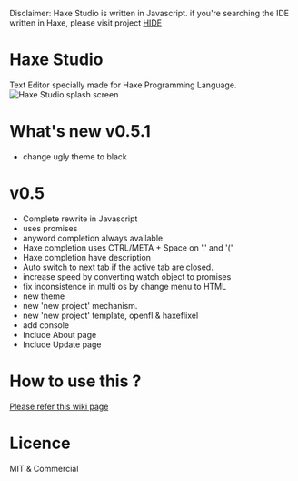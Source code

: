 Disclaimer: Haxe Studio is written in Javascript.
if you're searching the IDE written in Haxe, please visit project [HIDE](https://github.com/HaxeIDE/HIDE)

Haxe Studio
===========
Text Editor specially made for Haxe Programming Language.
![Haxe Studio splash screen](http://i.imgur.com/pEGb8zA.png)


What's new v0.5.1
=================
- change ugly theme to black



v0.5
=============

- Complete rewrite in Javascript
- uses promises
- anyword completion always available
- Haxe completion uses CTRL/META + Space on '.' and '('
- Haxe completion have description
- Auto switch to next tab if the active tab are closed.
- increase speed by converting watch object to promises
- fix inconsistence in multi os by change menu to HTML
- new theme
- new 'new project' mechanism.
- new 'new project' template, openfl & haxeflixel
- add console
- Include About page
- Include Update page


How to use this ?
=================

[Please refer this wiki page](https://github.com/misterpah/Haxe-Studio/wiki/How-to-install-Haxe-Studio)


Licence
=======
MIT & Commercial
